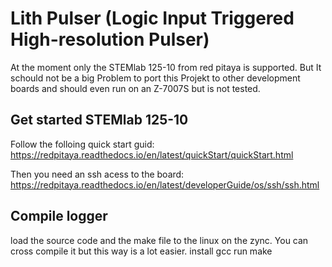 # Lith Pulser (Logic Input Triggered High-resolution Pulser)

At the moment only the STEMlab 125-10 from red pitaya is supported. But It schould not be a big Problem to port this Projekt to other development boards and should even run on an Z-7007S but is not tested.

## Get started STEMlab 125-10

Follow the folloing quick start guid: https://redpitaya.readthedocs.io/en/latest/quickStart/quickStart.html

Then you need an ssh acess to the board: https://redpitaya.readthedocs.io/en/latest/developerGuide/os/ssh/ssh.html


## Compile logger

load the source code and the make file to the linux on the zync. You can cross compile it but this way is a lot easier.
install gcc
run make
